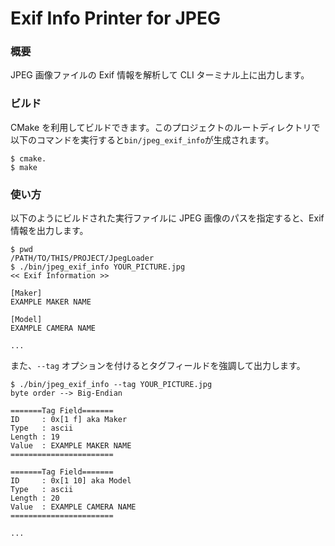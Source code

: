 # Exif Info Printer for JPEG

### 概要

JPEG 画像ファイルの Exif 情報を解析して CLI ターミナル上に出力します。

### ビルド

CMake を利用してビルドできます。このプロジェクトのルートディレクトリで以下のコマンドを実行すると`bin/jpeg_exif_info`が生成されます。

```
$ cmake.
$ make
```

### 使い方

以下のようにビルドされた実行ファイルに JPEG 画像のパスを指定すると、Exif 情報を出力します。

```
$ pwd
/PATH/TO/THIS/PROJECT/JpegLoader
$ ./bin/jpeg_exif_info YOUR_PICTURE.jpg
<< Exif Information >>

[Maker]
EXAMPLE MAKER NAME

[Model]
EXAMPLE CAMERA NAME

...
```

また、`--tag` オプションを付けるとタグフィールドを強調して出力します。

```
$ ./bin/jpeg_exif_info --tag YOUR_PICTURE.jpg
byte order --> Big-Endian

=======Tag Field=======
ID     : 0x[1 f] aka Maker
Type   : ascii
Length : 19
Value  : EXAMPLE MAKER NAME
=======================

=======Tag Field=======
ID     : 0x[1 10] aka Model
Type   : ascii
Length : 20
Value  : EXAMPLE CAMERA NAME
=======================

...
```

